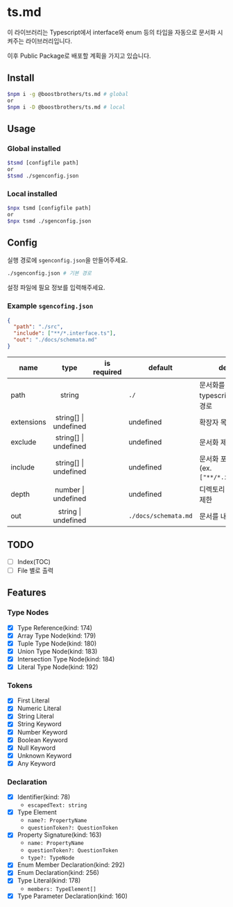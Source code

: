 # ts.md

이 라이브러리는 Typescript에서 interface와 enum 등의 타입을 자동으로 문서화 시켜주는 라이브러리입니다.

이후 Public Package로 배포할 계획을 가지고 있습니다.

## Install

```sh
$npm i -g @boostbrothers/ts.md # global
or
$npm i -D @boostbrothers/ts.md # local
```

## Usage

### Global installed

```sh
$tsmd [configfile path]
or
$tsmd ./sgenconfig.json
```

### Local installed

```sh
$npx tsmd [configfile path]
or
$npx tsmd ./sgenconfig.json
```


## Config

실행 경로에 `sgenconfig.json`을 만들어주세요.

```sh
./sgenconfig.json # 기본 경로
```

설정 파일에 필요 정보를 입력해주세요.

### Example `sgencofing.json`
```json
{
  "path": "./src",
  "include": ["**/*.interface.ts"],
  "out": "./docs/schemata.md"
}
```

name | type | is required | default | description
--- | :---: | :---: | --- | ---
path | string | | `./` | 문서화를 진행할 typescript source 상대 경로
extensions | string[] \| undefined | | undefined | 확장자 목록
exclude | string[] \| undefined | | undefined | 문서화 제외 목록
include | string[] \| undefined | | undefined | 문서화 포함 목록<br />(ex. `["**/*.interface.ts"]`)
depth | number \| undefined | | undefined | 디렉토리 구조 탐색 깊이 제한
out | string \| undefined | | `./docs/schemata.md` | 문서를 내보낼 파일 위치

## TODO

- [ ] Index(TOC)
- [ ] File 별로 출력

## Features

### Type Nodes

- [x] Type Reference(kind: 174)
- [x] Array Type Node(kind: 179)
- [x] Tuple Type Node(kind: 180)
- [x] Union Type Node(kind: 183)
- [x] Intersection Type Node(kind: 184)
- [x] Literal Type Node(kind: 192)

### Tokens

- [x] First Literal
- [x] Numeric Literal
- [x] String Literal
- [x] String Keyword
- [x] Number Keyword
- [x] Boolean Keyword
- [x] Null Keyword
- [x] Unknown Keyword
- [x] Any Keyword

### Declaration

- [x] Identifier(kind: 78)
  - `escapedText: string`
- [x] Type Element
  - `name?: PropertyName`
  - `questionToken?: QuestionToken`
- [x] Property Signature(kind: 163)
  - `name: PropertyName`
  - `questionToken?: QuestionToken`
  - `type?: TypeNode`
- [x] Enum Member Declaration(kind: 292)
- [x] Enum Declaration(kind: 256)
- [x] Type Literal(kind: 178)
  - `members: TypeElement[]`
- [x] Type Parameter Declaration(kind: 160)
